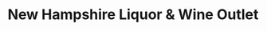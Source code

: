 ---
title: "New Hampshire Liquor & Wine Outlet"
url: /manchester/new-hampshire-liquor-und-wine-outlet-gold-street/
shop: Spirituosen
---